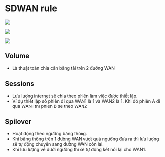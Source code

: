 # SDWAN rule

![](https://i.ibb.co/g9Djd0B/Screenshot-from-2021-01-07-17-45-31.png)

![](https://i.ibb.co/Pm4vtqc/Screenshot-from-2021-01-07-17-46-18.png)

![](https://i.ibb.co/YWPTgdC/Screenshot-from-2021-01-07-17-46-56.png)

## Volume
- Là thuật toán chia cân bằng tải trên 2 đường WAN 

## Sessions
- Lưu lượng internet sẽ chia theo phiên làm việc được thiết lập.
- Ví dụ thiết lập số phiên đi qua WAN1 là 1 và WAN2 là 1. Khi đó phiên A đi qua WAN1 thì phiên B sẽ theo WAN2

## Spilover
- Hoạt động theo ngưỡng băng thông.
- Khi băng thông trên 1 đường WAN vượt quá ngưỡng đưa ra thì lưu lượng sẽ tự động chuyển sang đường WAN còn lại.
- Khi lưu lượng về dưới ngưỡng thì sẽ tự động kết nối lại cho WAN1.
